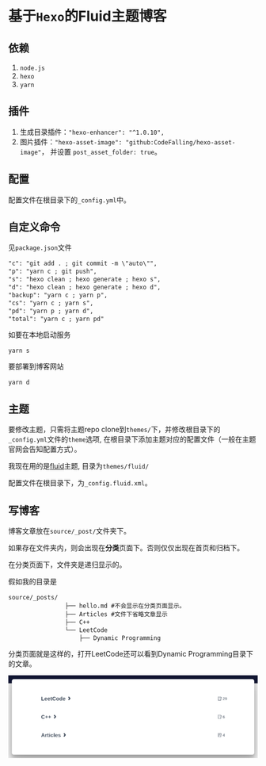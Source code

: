 # 基于`Hexo`的Fluid主题博客

## 依赖

1. `node.js`
2. `hexo`
3. `yarn`



## 插件

1. 生成目录插件：`"hexo-enhancer": "^1.0.10",`
2. 图片插件：`"hexo-asset-image": "github:CodeFalling/hexo-asset-image"`， 并设置 `post_asset_folder: true`。

 

## 配置

配置文件在根目录下的`_config.yml`中。



## 自定义命令

见`package.json`文件

```shell
"c": "git add . ; git commit -m \"auto\"",
"p": "yarn c ; git push",
"s": "hexo clean ; hexo generate ; hexo s",
"d": "hexo clean ; hexo generate ; hexo d",
"backup": "yarn c ; yarn p",
"cs": "yarn c ; yarn s",
"pd": "yarn p ; yarn d",
"total": "yarn c ; yarn pd"
```

如要在本地启动服务

```shell
yarn s
```

要部署到博客网站

```shell
yarn d
```



## 主题

要修改主题，只需将主题repo clone到`themes/`下，并修改根目录下的`_config.yml`文件的`theme`选项, 在根目录下添加主题对应的配置文件（一般在主题官网会告知配置方式）。

我现在用的是[fluid](https://github.com/fluid-dev/hexo-theme-fluid)主题, 目录为`themes/fluid/`

配置文件在根目录下，为`_config.fluid.xml`。



## 写博客

博客文章放在`source/_post/`文件夹下。

如果存在文件夹内，则会出现在**分类**页面下。否则仅仅出现在首页和归档下。

在分类页面下，文件夹是递归显示的。

假如我的目录是

```shell
source/_posts/
                ├── hello.md #不会显示在分类页面显示。
                ├── Articles #文件下省略文章显示
                ├── C++
                └── LeetCode
                    ├── Dynamic Programming
```

分类页面就是这样的，打开LeetCode还可以看到Dynamic Programming目录下的文章。

![image-20221120182302630](./README/image-20221120182302630.png)
